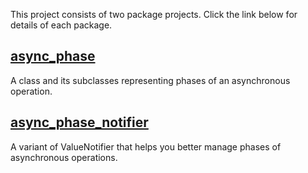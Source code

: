 This project consists of two package projects. Click the link below for details
of each package.

## [async_phase](https://github.com/kaboc/async-phase/tree/main/packages/async_phase)

A class and its subclasses representing phases of an asynchronous operation.

## [async_phase_notifier](https://github.com/kaboc/async-phase/tree/main/packages/async_phase_notifier)

A variant of ValueNotifier that helps you better manage phases of asynchronous operations.
